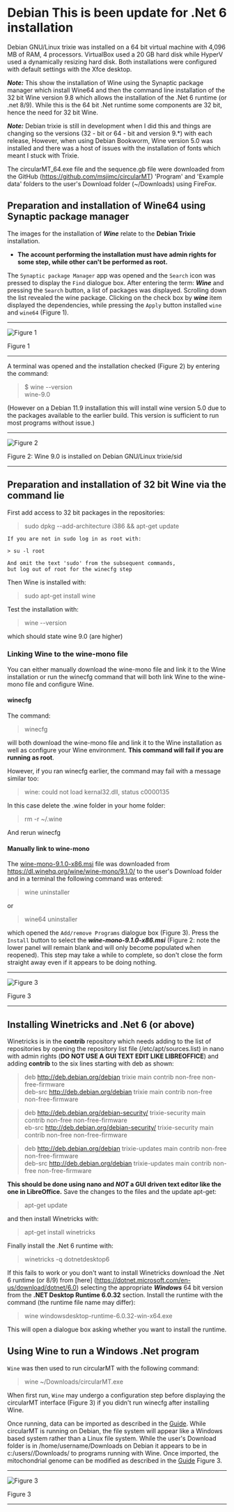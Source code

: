 # Debian This is been update for .Net 6 installation
Debian GNU/Linux trixie was installed on a 64 bit virtual machine with 4,096 MB of RAM, 4 processors. VirtualBox used a 20 GB hard disk while HyperV used a dynamically resizing hard disk. Both installations were configured with default settings with the Xfce desktop.

***Note:*** This show the installation of Wine using the Synaptic package manager which install Wine64 and then the command line installation of the 32 bit Wine version 9.8 which allows the installation of the .Net 6 runtime (or .net 8/9). While this is the 64 bit .Net runtime some components are 32 bit, hence the need for 32 bit Wine.

***Note:*** Debian trixie is still in development when I did this and things are changing so the versions (32 - bit or 64 - bit and version 9.*) with each release, However, when using Debian Bookworm, Wine version 5.0 was installed and there was a host of issues with the installation of fonts which meant I stuck with Trixie.

The circularMT_64.exe file and the sequence.gb file were downloaded from the GitHub (https://github.com/msjimc/circularMT) 'Program' and 'Example data' folders to the user's Download folder (~/Downloads) using FireFox.

## Preparation and installation of Wine64 using Synaptic package manager

The images for the installation of ***Wine*** relate to the __Debian Trixie__ installation.

* **The account performing the installation must have admin rights for some step, while other can't be performed as root.**

The ```Synaptic package Manager``` app was opened and the ```Search``` icon was pressed to display the ```Find``` dialogue box. After entering the term: ***Wine*** and pressing the ```Search``` button, a list of packages was displayed. Scrolling down the list revealed the wine package.  Clicking on the check box by ***wine*** item displayed the dependencies, while pressing the ```Apply``` button installed ```wine``` and ```wine64``` (Figure 1).

<hr />

![Figure 1](images/debian_figure1.jpg)

Figure 1

<hr />

A terminal was opened and the installation checked (Figure 2) by entering the command:

>$  wine --version  
wine-9.0

(However on a Debian 11.9 installation this will install wine version 5.0 due to the packages available to the earlier build. This version is sufficient to run most programs without issue.) 


<hr />

![Figure 2](images/debian_figure2.jpg)

Figure 2: Wine 9.0 is installed on Debian GNU/Linux trixie/sid

<hr />

## Preparation and installation of 32 bit Wine via the command lie

First add access to  32 bit  packages in the repositories:

> sudo dpkg --add-architecture i386 && apt-get update 

    If you are not in sudo log in as root with:

    > su -l root  

    And omit the text 'sudo' from the subsequent commands,   
    but log out of root for the winecfg step

Then Wine is installed with: 

> sudo apt-get install wine

Test the installation with:

> wine --version

which should state wine 9.0 (are higher)

### Linking Wine to the wine-mono file

You can either manually download the wine-mono file and link it to the Wine installation or run the winecfg command that will both link Wine to the wine-mono file and configure Wine.

#### winecfg

The command:

> winecfg

will both download the wine-mono file and link it to the Wine installation as well as configure your Wine environment. __This command will fail if you are running as root__.

However, if you ran winecfg earlier, the command may fail with a message similar too:

> wine: could not load kernal32.dll, status c0000135

In this case delete the .wine folder in your home folder:

> rm -r ~/.wine

And rerun winecfg

#### Manually link to wine-mono

The [wine-mono-9.1.0-x86.msi](https://dl.winehq.org/wine/wine-mono/9.1.0/wine-mono-9.1.0-x86.msi) file was downloaded from https://dl.winehq.org/wine/wine-mono/9.1.0/ to the user's Download folder and in a terminal the following command was entered:

> wine uninstaller

or 

> wine64 uninstaller

which opened the ```Add/remove Programs``` dialogue box (Figure 3). Press the ```Install``` button to select the ***wine-mono-9.1.0-x86.msi*** (Figure 2: note the lower panel will remain blank and will only become populated when reopened). This step may take a while to complete, so don't close the form straight away even if it appears to be doing nothing.

<hr />

![Figure 3](images/debian_figure2a.jpg)

Figure 3

<hr />

## Installing Winetricks and .Net 6 (or above)

Winetricks is in the **contrib** repository which needs adding to the list of repositories by opening the repository list file (/etc/apt/sources.list) in nano with admin rights (__DO NOT USE A GUI TEXT EDIT LIKE LIBREOFFICE__) and adding __contrib__ to the six lines starting with deb as shown:

> deb http://deb.debian.org/debian trixie main contrib non-free non-free-firmware  
> deb-src http://deb.debian.org/debian trixie main contrib non-free non-free-firmware  

> deb http://deb.debian.org/debian-security/ trixie-security main contrib non-free non-free-firmware  
> eb-src http://deb.debian.org/debian-security/ trixie-security main contrib non-free non-free-firmware    

> deb http://deb.debian.org/debian trixie-updates main contrib non-free non-free-firmware  
> deb-src http://deb.debian.org/debian trixie-updates main contrib non-free non-free-firmware  

__This should be done using nano and ***NOT*** a GUI driven text editor like the one in  LibreOffice.__ Save the changes to the files and the update apt-get:

> apt-get update

and then install Winetricks with:

> apt-get install winetricks

Finally install the .Net 6 runtime with:

> winetricks -q dotnetdesktop6

If this fails to work or you don't want to install Winetricks download the .Net 6 runtime (or 8/9) from  [here]
(https://dotnet.microsoft.com/en-us/download/dotnet/6.0) selecting the appropriate ***Windows*** 64 bit version from the __.NET Desktop Runtime 6.0.32__ section. Install the runtime with the command (the runtime file name may differ):

> wine windowsdesktop-runtime-6.0.32-win-x64.exe

This will open a dialogue box asking whether you want to install the runtime.


## Using Wine to run a Windows .Net program

```Wine``` was then used to run circularMT with the following command:

> wine ~/Downloads/circularMT.exe

When first run, ```Wine``` may undergo a configuration step before displaying the circularMT interface (Figure 3) if you didn't run winecfg after installing Wine.

Once running, data can be imported as described in the [Guide](https://github.com/msjimc/circularMT/tree/master/Guide/README.md). While circularMT is running on Debian, the file system will appear like a Windows based system rather than a Linux file system. While the user's Download folder is in /home/username/Downloads on Debian it appears to be in c:/users/<username>/Downloads/ to programs running with Wine. Once imported, the mitochondrial genome can be modified as described in the [Guide](https://github.com/msjimc/circularMT/tree/master/Guide/README.md) Figure 3.

<hr />

![Figure 3](images/Debian-trixie-Xfce.jpg)

Figure 3

<hr />

